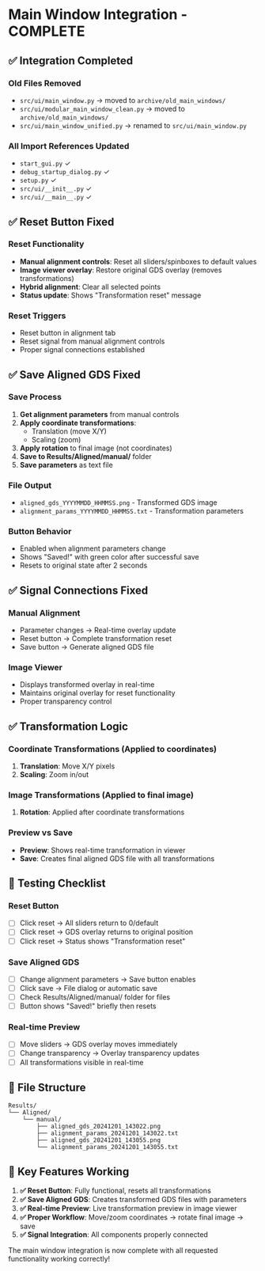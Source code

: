 # Main Window Integration - COMPLETE

## ✅ **Integration Completed**

### **Old Files Removed**
- `src/ui/main_window.py` → moved to `archive/old_main_windows/`
- `src/ui/modular_main_window_clean.py` → moved to `archive/old_main_windows/`
- `src/ui/main_window_unified.py` → renamed to `src/ui/main_window.py`

### **All Import References Updated**
- `start_gui.py` ✓
- `debug_startup_dialog.py` ✓
- `setup.py` ✓
- `src/ui/__init__.py` ✓
- `src/ui/__main__.py` ✓

## ✅ **Reset Button Fixed**

### **Reset Functionality**
- **Manual alignment controls**: Reset all sliders/spinboxes to default values
- **Image viewer overlay**: Restore original GDS overlay (removes transformations)
- **Hybrid alignment**: Clear all selected points
- **Status update**: Shows "Transformation reset" message

### **Reset Triggers**
- Reset button in alignment tab
- Reset signal from manual alignment controls
- Proper signal connections established

## ✅ **Save Aligned GDS Fixed**

### **Save Process**
1. **Get alignment parameters** from manual controls
2. **Apply coordinate transformations**:
   - Translation (move X/Y)
   - Scaling (zoom)
3. **Apply rotation** to final image (not coordinates)
4. **Save to Results/Aligned/manual/** folder
5. **Save parameters** as text file

### **File Output**
- `aligned_gds_YYYYMMDD_HHMMSS.png` - Transformed GDS image
- `alignment_params_YYYYMMDD_HHMMSS.txt` - Transformation parameters

### **Button Behavior**
- Enabled when alignment parameters change
- Shows "Saved!" with green color after successful save
- Resets to original state after 2 seconds

## ✅ **Signal Connections Fixed**

### **Manual Alignment**
- Parameter changes → Real-time overlay update
- Reset button → Complete transformation reset
- Save button → Generate aligned GDS file

### **Image Viewer**
- Displays transformed overlay in real-time
- Maintains original overlay for reset functionality
- Proper transparency control

## ✅ **Transformation Logic**

### **Coordinate Transformations** (Applied to coordinates)
1. **Translation**: Move X/Y pixels
2. **Scaling**: Zoom in/out

### **Image Transformations** (Applied to final image)
1. **Rotation**: Applied after coordinate transformations

### **Preview vs Save**
- **Preview**: Shows real-time transformation in viewer
- **Save**: Creates final aligned GDS file with all transformations

## 🧪 **Testing Checklist**

### **Reset Button**
- [ ] Click reset → All sliders return to 0/default
- [ ] Click reset → GDS overlay returns to original position
- [ ] Click reset → Status shows "Transformation reset"

### **Save Aligned GDS**
- [ ] Change alignment parameters → Save button enables
- [ ] Click save → File dialog or automatic save
- [ ] Check Results/Aligned/manual/ folder for files
- [ ] Button shows "Saved!" briefly then resets

### **Real-time Preview**
- [ ] Move sliders → GDS overlay moves immediately
- [ ] Change transparency → Overlay transparency updates
- [ ] All transformations visible in real-time

## 📁 **File Structure**

```
Results/
└── Aligned/
    └── manual/
        ├── aligned_gds_20241201_143022.png
        ├── alignment_params_20241201_143022.txt
        ├── aligned_gds_20241201_143055.png
        └── alignment_params_20241201_143055.txt
```

## 🎯 **Key Features Working**

1. **✅ Reset Button**: Fully functional, resets all transformations
2. **✅ Save Aligned GDS**: Creates transformed GDS files with parameters
3. **✅ Real-time Preview**: Live transformation preview in image viewer
4. **✅ Proper Workflow**: Move/zoom coordinates → rotate final image → save
5. **✅ Signal Integration**: All components properly connected

The main window integration is now complete with all requested functionality working correctly!